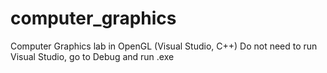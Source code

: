 # computer_graphics
Computer Graphics lab in OpenGL (Visual Studio, C++)
Do not need to run Visual Studio, go to Debug and run .exe